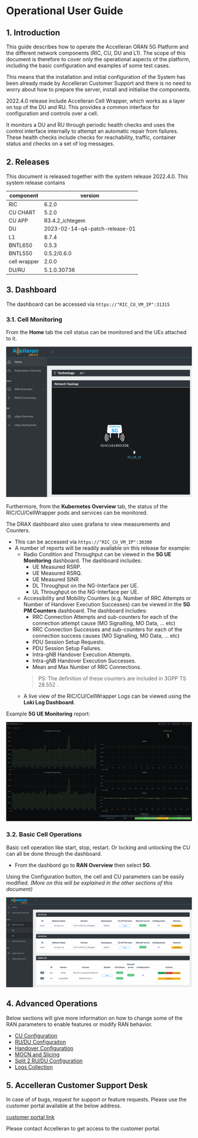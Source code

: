
# Operational User Guide 

## 1. Introduction

This guide describes how to operate the Accelleran ORAN 5G  Platform and the different network components (RIC, CU, DU and L1). The scope of this document is therefore to cover only the operational aspects of the platform, including the basic configuration and examples of some test cases. 

This means that the installation and initial configuration of the System has been already made by Accelleran Customer Support and there is no need to worry about how to prepare the server, install and initialise the components.

2022.4.0 release include Accelleran Cell Wrapper, which works as a layer on top of the DU and RU. This provides a common interface for configuration and controls over a cell. 

It monitors a DU and RU through periodic health checks and uses the control interface internally to attempt an automatic repair from failures. These health checks include checks for reachability, traffic, container status and checks on a set of log messages. 


## 2. Releases
This document is released together with the system release 2022.4.0. 
This system release contains 

| component    | version                        |
|--------------|--------------------------------|
| RIC          | 6.2.0                          |
| CU CHART     | 5.2.0                          |
| CU APP       | R3.4.2_ichtegem                |
| DU           | 2023-02-14-q4-patch-release-01 |
| L1           | 8.7.4                          |
| BNTL650      | 0.5.3                          |
| BNTL550      | 0.5.2/0.6.0                    |
| cell wrapper | 2.0.0                          |
| DU/RU        | 5.1.0.30736                    |

## 3. Dashboard

The dashboard can be accessed via ```https://"RIC_CU_VM_IP":31315```

### 3.1. Cell Monitoring
From the **Home** tab the cell status can be monitored and the UEs attached to it.

<p align="center">
  <img src="cu-configuration/topology_view.png">
</p>

Furthermore, from the **Kubernetes Overview** tab, the status of the RIC/CU/CellWrapper pods and services can be monitored.

The DRAX dashboard also uses grafana to view measurements and Counters.

- This can be accessed via ```https://"RIC_CU_VM_IP":30300```
- A number of reports will be readily available on this release for example:
    - Radio Condition and Throughput can be viewed in the **5G UE Monitoring** dashboard. The dashboard includes:
        - UE Measured RSRP.
        - UE Measured RSRQ.
        - UE Measured SINR
        - DL Throughput on the NG-Interface per UE.
        - UL Throughput on the NG-Interface per UE.
    - Accessibility and Mobility Counters (e.g. Number of RRC Attempts or Number of Handover Execution Successes) can be viewed in the **5G PM Counters** dashboard. The dashboard includes:
        - RRC Connection Attempts and sub-counters for each of the connection attempt cause (MO Signalling, MO Data, ... etc)
        - RRC Connection Successes and sub-counters for each of the connection success causes (MO Signalling, MO Data, ... etc)
        - PDU Session Setup Requests.
        - PDU Session Setup Failures.
        - Intra-gNB Handover Execution Attempts.
        - Intra-gNB Handover Execution Successes.
        - Mean and Max Number of RRC Connections.
        > PS: The definition of these counters are included in 3GPP TS 28.552 .
    - A live view of the RIC/CU/CellWrapper Logs can be viewed using the **Loki Log Dashboard**.

Example **5G UE Monitoring** report:
<p align="center">
  <img src="logs-collection/grafana_view.png">
</p>

### 3.2. Basic Cell Operations

Basic cell operation like start, stop, restart. Or locking and unlocking the CU can all be done through the dashboard.

- From the dashbord go to **RAN Overview** then select **5G**.

Using the Configuration button, the cell and CU parameters can be easily modified. *(More on this will be explained in the other sections of this document)*

<p align="center">
  <img src="cu-configuration/config_view.png">
</p>


## 4. Advanced Operations

Below sections will give more information on how to change some of the RAN parameters to enable features or modify RAN behavior.

* [CU Configuration](cu-configuration/index.md)
* [RU/DU Configuraiton](modifying-ran650-or-ran550/index.md)
* [Handover Configuration](handover-configuration/index.md)
* [MOCN and Slicing](mocn-and-slicing/index.md)
* [Split 2 RU/DU Configuration](nodeh-du-ru-operation/index.md)
* [Logs Collection](logs-collection/index.md)


## 5. Accelleran Customer Support Desk

In case of of bugs, request for support or feature requests. Please use the customer portal available at the below address.

[customer portal link](https://accelleran.atlassian.net/servicedesk/customer/portal/31)

Please contact Accelleran to get access to the customer portal. 
